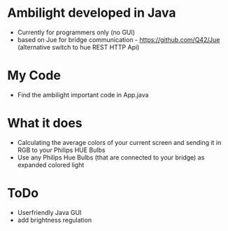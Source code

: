 # Ambilight developed in Java
 - Currently for programmers only (no GUI)
 - based on Jue for bridge communication - https://github.com/Q42/Jue (alternative switch to hue REST HTTP Api)
 
# My Code
 - Find the ambilight important code in App.java
# What it does
 - Calculating the average colors of your current screen and sending it in RGB to your Philips HUE Bulbs
 - Use any Philips Hue Bulbs (that are connected to your bridge) as expanded colored light
 
# ToDo
 - Userfriendly Java GUI
 - add brightness regulation
 